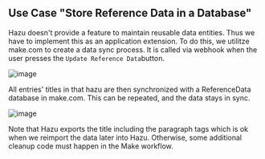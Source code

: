 ## Use Case "Store Reference Data in a Database"

Hazu doesn't provide a feature to maintain reusable data entities. Thus we have to implement this as an application extension.
To do this, we utilitze make.com to create a data sync process. It is called via webhook when the user presses the ```Update Reference Data```button.

![image](https://github.com/selfscrum/hazupatterns/assets/64983267/e33989d6-f065-4d3c-87de-8613d2a154a9)

All entries' titles in that hazu are then synchronized with a ReferenceData database in make.com. This can be repeated, and the data stays in sync.

![image](https://github.com/selfscrum/hazupatterns/assets/64983267/15a04db9-1e43-4670-8ac5-60a5a3a7d73a)

Note that Hazu exports the title including the paragraph tags which is ok when we reimport the data later into Hazu. Otherwise, some additional cleanup code must happen in the Make workflow.
